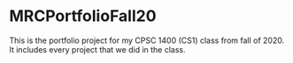 # MRCPortfolioFall20
This is the portfolio project for my CPSC 1400 (CS1) class from fall of 2020.
It includes every project that we did in the class.
